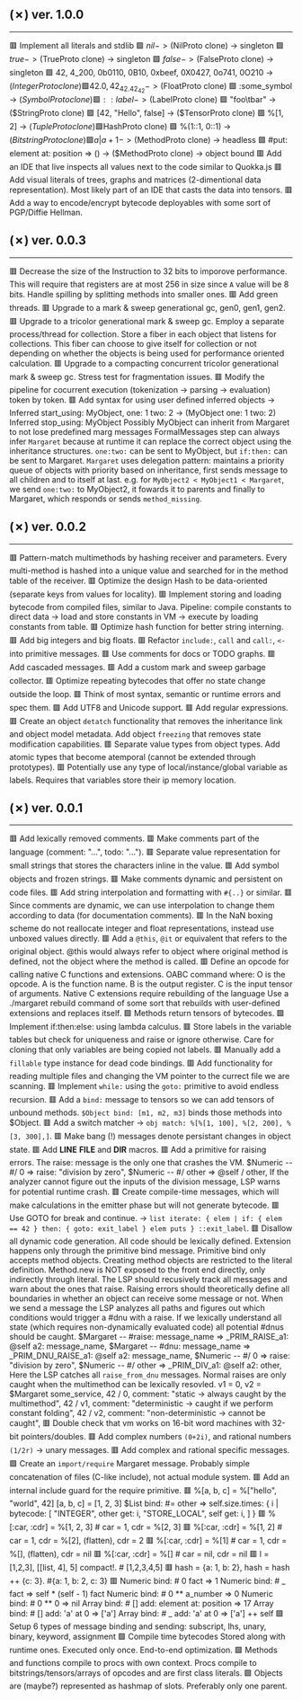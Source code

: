 ## (✗) ver. 1.0.0
-----------------
  🟥 Implement all literals and stdlib
    🟩 $nil                                                  -> ($NilProto clone)   -> singleton
    🟩 $true                                                 -> ($TrueProto clone)  -> singleton
    🟩 $false                                                -> ($FalseProto clone) -> singleton
    🟩 42, 4_200, 0b0110, 0B10, 0xbeef, 0X0427, 0o741, 0O210 -> ($IntegerProto clone)
    🟩 42.0, 42_42.42_42                                     -> ($FloatProto clone)
    🟩 :some_symbol                                          -> ($SymbolProto clone)
    🟩 ::label                                               -> ($LabelProto clone)
    🟩 "foo\tbar"                                            -> ($StringProto clone)
    🟩 [42, "Hello", false]                                  -> ($TensorProto clone)
    🟩 %[1, 2]                                               -> ($TupleProto clone)
    🟩 %{"a": 1, b: 2}                                       -> ($HashProto clone)
    🟩 %(1::1, 0::1)                                         -> ($BitstringProto clone)
    🟩 {a | a + 1}                                           -> ($MethodProto clone) -> headless
    🟩 #put: element at: position => ()                      -> ($MethodProto clone) -> object bound
  🟥 Add an IDE that live inspects all values next to the code similar to Quokka.js
  🟥 Add visual literals of trees, graphs and matrices (2-dimentional data representation).
     Most likely part of an IDE that casts the data into tensors.
  🟥 Add a way to encode/encrypt bytecode deployables with some sort of PGP/Diffie Hellman.

## (✗) ver. 0.0.3
-----------------
  🟥 Decrease the size of the Instruction to 32 bits to imporove performance.
     This will require that registers are at most 256 in size since `A` value will be 8 bits.
     Handle spilling by splitting methods into smaller ones.
  🟥 Add green threads.
  🟥 Upgrade to a mark & sweep generational gc, gen0, gen1, gen2.
  🟥 Upgrade to a tricolor generational mark & sweep gc.
     Employ a separate process/thread for collection.
     Store a fiber in each object that listens for collections.
     This fiber can choose to give itself for collection or not depending on whether the objects is being used for performance oriented calculation.
  🟥 Upgrade to a compacting concurrent tricolor generational mark & sweep gc.
     Stress test for fragmentation issues.
  🟥 Modify the pipeline for cocurrent execution (tokenization -> parsing -> evaluation) token by token.
  🟥 Add syntax for using user defined inferred objects -> Inferred start_using: MyObject, one: 1 two: 2   -> (MyObject one: 1 two: 2) Inferred stop_using: MyObject
     Possibly MyObject can inherit from Margaret to not lose predefined marg messages
     FormalMessages step can always infer `Margaret` because at runtime it can replace the correct object using the inheritance structures.
     `one:two:` can be sent to MyObject, but `if:then:` can be sent to Margaret.
     `Margaret` uses delegation pattern: maintains a priority queue of objects with priority based on inheritance, first sends message to all children and to itself at last.
     e.g. for `MyObject2 < MyObject1 < Margaret`, we send `one:two:` to MyObject2, it fowards it to parents and finally to Margaret, which responds or sends `method_missing`.

## (✗) ver. 0.0.2
-----------------
  🟥 Pattern-match multimethods by hashing receiver and parameters.
     Every multi-method is hashed into a unique value and searched for in the method table of the receiver.
  🟥 Optimize the design Hash to be data-oriented (separate keys from values for locality).
  🟥 Implement storing and loading bytecode from compiled files, similar to Java.
     Pipeline: compile constants to direct data -> load and store constants in VM -> execute by loading constants from table.
  🟥 Optimize hash function for better string interning.
  🟥 Add big integers and big floats.
  🟥 Refactor `include:`, `call` and `call:`, `<-` into primitive messages.
  🟥 Use comments for docs or TODO graphs.
  🟥 Add cascaded messages.
  🟥 Add a custom mark and sweep garbage collector.
  🟥 Optimize repeating bytecodes that offer no state change outside the loop.
  🟥 Think of most syntax, semantic or runtime errors and spec them.
  🟩 Add UTF8 and Unicode support.
  🟥 Add regular expressions.
  🟥 Create an object `detatch` functionality that removes the inheritance link and object model metadata.
     Add object `freezing` that removes state modification capabilities.
  🟥 Separate value types from object types.
     Add atomic types that become atemporal (cannot be extended through prototypes).
  🟥 Potentially use any type of local/instance/global variable as labels.  Requires that variables store their ip memory location.

## (✗) ver. 0.0.1
-----------------
  🟥 Add lexically removed comments.
  🟥 Make comments part of the language (comment: "...", todo: "...").
  🟥 Separate value representation for small strings that stores the characters inline in the value.
  🟥 Add symbol objects and frozen strings.
  🟥 Make comments dynamic and persistent on code files.
  🟥 Add string interpolation and formatting with `#{..}` or similar.
  🟥 Since comments are dynamic, we can use interpolation to change them according to data (for documentation comments).
  🟥 In the NaN boxing scheme do not reallocate integer and float representations, instead use unboxed values directly.
  🟥 Add a `@this`, `@it` or equivalent that refers to the original object.
     @this would always refer to object where original method is defined,
     not the object where the method is called.
  🟥 Define an opcode for calling native C functions and extensions.
     OABC command where:
       O is the opcode.
       A is the function name.
       B is the output register.
       C is the input tensor of arguments.
     Native C extensions require rebuilding of the language
     Use a ./margaret rebuild command of some sort that rebuilds with user-defined extensions and replaces itself.
  🟩 Methods return tensors of bytecodes.
  🟩 Implement if:then:else: using lambda calculus.
  🟥 Store labels in the variable tables but check for uniqueness and raise or ignore otherwise.
     Care for cloning that only variables are being copied not labels.
  🟥 Manually add a `fillable` type instance for dead code bindings.
  🟥 Add functionality for reading multiple files and changing the VM pointer to the currect file we are scanning.
  🟥 Implement `while:` using the `goto:` primitive to avoid endless recursion.
  🟥 Add a `bind:` message to tensors so we can add tensors of unbound methods.
     `$Object bind: [m1, m2, m3]` binds those methods into $Object.
  🟥 Add a switch matcher -> `obj match: %[%[1, 100], %[2, 200], %[3, 300],]`.
  🟥 Make bang (!) messages denote persistant changes in object state.
  🟥 Add __LINE__ __FILE__ and __DIR__ macros.
  🟥 Add a primitive for raising errors.  The raise: message is the only one that crashes the VM.
     $Numeric -- #/ 0 => raise: "division by zero",
     $Numeric -- #/ other => @self / other,
     If the analyzer cannot figure out the inputs of the division message, LSP warns for potential runtime crash.
  🟥 Create compile-time messages, which will make calculations in the emitter phase but will not generate bytecode.
  🟥 Use GOTO for break and continue. -> `list iterate: { elem | if: { elem == 42 } then: { goto: exit_label } elem puts } ::exit_label`.
  🟥 Disallow all dynamic code generation.
     All code should be lexically defined.
     Extension happens only through the primitive bind message.
     Primitive bind only accepts method objects.
     Creating method objects are restricted to the literal definition.
     Method.new is NOT exposed to the front end directly, only indirectly through literal.
     The LSP should recusively track all messages and warn about the ones that raise.
     Raising errors should theoretically define all boundaries in whether an object can receive some message or not.
     When we send a message the LSP analyzes all paths and figures out which conditions would trigger a #dnu with a raise.
     If we lexically understand all state (which requires non-dynamically evaluated code) all potential #dnus should be caught.
       $Margaret -- #raise: message_name => _PRIM_RAISE_a1: @self a2: message_name,
       $Margaret -- #dnu: message_name => _PRIM_DNU_RAISE_a1: @self a2: message_name,
       $Numeric -- #/ 0 => raise: "division by zero",
       $Numeric -- #/ other => _PRIM_DIV_a1: @self a2: other,
     Here the LSP catches all `raise_from_dnu` messages.
     Normal raises are only caught when the multimethod can be lexically resovled.
       v1 = 0,
       v2 = $Margaret some_service,
       42 / 0,  comment: "static            -> always caught by the multimethod",
       42 / v1, comment: "deterministic     -> caught if we perform constant folding",
       42 / v2, comment: "non-deterministic -> cannot be caught",
  🟥 Double check that vm works on 16-bit word machines with 32-bit pointers/doubles.
  🟥 Add complex numbers `(0+2i)`, and rational numbers `(1/2r)` -> unary messages.
  🟥 Add complex and rational specific messages.
  🟩 Create an `import/require` Margaret message.
     Probably simple concatenation of files (C-like include), not actual module system.
  🟥 Add an internal include guard for the require primitive.
  🟥 %[a, b, c] = %["hello", "world", 42]
  [a, b, c] = [1, 2, 3]
  $List bind: #= other => self.size.times: { i |
    bytecode: [
      "INTEGER", other get: i,
      "STORE_LOCAL", self get: i,
    ]
  }
  🟥 %[:car, :cdr] = %[1, 2, 3] # car = 1, cdr = %[2, 3]
  🟥 %[:car, :cdr] = %[1, 2] # car = 1, cdr = %[2], (flatten), cdr = 2
  🟥 %[:car, :cdr] = %[1] # car = 1, cdr = %[], (flatten), cdr = nil
  🟥 %[:car, :cdr] = %[] # car = nil, cdr = nil
  🟥 l = [1,2,3], [[list, 4], 5] compact!. # [1,2,3,4,5]
  🟥 hash = {a: 1, b: 2}, hash = hash ++ {c: 3}. #{a: 1, b: 2, c: 3}
  🟥 Numeric bind: # 0 fact => 1
     Numeric bind: # _ fact => self * (self - 1) fact
     Numeric bind: # 0 ** a_number => 0
     Numeric bind: # 0 ** 0 => nil
     Array bind: # [] add: element at: position => 17
     Array bind: # [] add: 'a' at 0 => ['a']
     Array bind: # _ add: 'a' at 0 => ['a'] ++ self
  🟩 Setup 6 types of message binding and sending:
     subscript, lhs, unary, binary, keyword, assignment
  🟩 Compile time bytecodes
     Stored along with runtime ones.
     Executed only once.
     End-to-end optimization.
  🟩 Methods and functions compile to procs with own context.
     Procs compile to bitstrings/tensors/arrays of opcodes and are first class literals.
  🟩 Objects are (maybe?) represented as hashmap of slots.
     Preferably only one parent.
